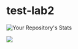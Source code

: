 # test-lab2
![Your Repository's Stats](https://github-readme-stats.vercel.app/api/top-langs/?username=Your_GitHub_Username&theme=blue-green)


<a href="https://github.com/Balandina-o/kyrsovaya2/graphs/contributors">
  <img src="https://contrib.rocks/image?repo=Balandina-o/kyrsovaya2" />
</a>
